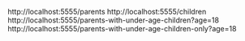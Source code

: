 http://localhost:5555/parents
http://localhost:5555/children
http://localhost:5555/parents-with-under-age-children?age=18
http://localhost:5555/parents-with-under-age-children-only?age=18